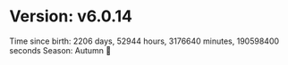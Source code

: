 # Version: v6.0.14
Time since birth: 2206 days, 52944 hours, 3176640 minutes, 190598400 seconds
Season: Autumn 🍁
